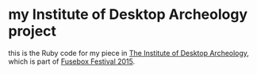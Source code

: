# my Institute of Desktop Archeology project

this is the Ruby code for my piece in [The Institute of Desktop Archeology](http://www.fuseboxfestival.com/festival/the-institute-of-desktop-archeology), which is part of [Fusebox Festival 2015](http://www.fuseboxfestival.com).
